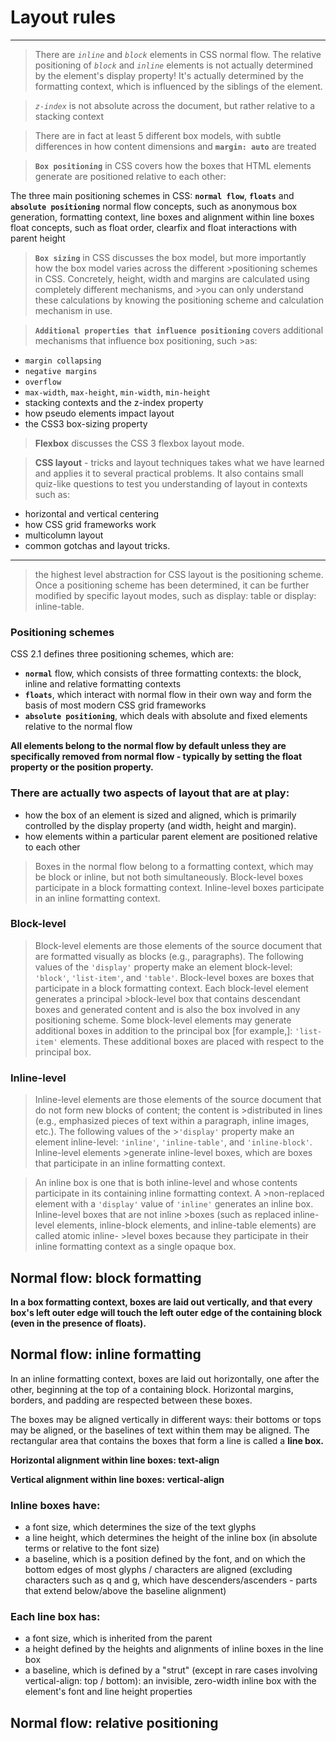 
# Layout rules

-----

>There are *`inline`* and *`block`* elements in CSS normal flow.
>The relative positioning of *`block`* and *`inline`* elements is not actually determined by the element's display property! It's actually determined by the formatting context, which is influenced by the siblings of the element.

>*`z-index`* is not absolute across the document, but rather relative to a stacking context

>There are in fact at least 5 different box models, with subtle differences in how content dimensions and **`margin: auto`** are treated

>**`Box positioning`** in CSS covers how the boxes that HTML elements generate are positioned relative to each other:

The three main positioning schemes in CSS: **`normal flow`**, **`floats`** and **`absolute positioning`**
normal flow concepts, such as anonymous box generation, formatting context, line boxes and alignment within line boxes
float concepts, such as float order, clearfix and float interactions with parent height

>**`Box sizing`** in CSS discusses the box model, but more importantly how the box model varies across the different >positioning schemes in CSS. Concretely, height, width and margins are calculated using completely different mechanisms, and >you can only understand these calculations by knowing the positioning scheme and calculation mechanism in use.

>**`Additional properties that influence positioning`** covers additional mechanisms that influence box positioning, such >as:

 + `margin collapsing`
 + `negative margins`
 + `overflow`
 + `max-width`, `max-height`, `min-width`, `min-height`
 + stacking contexts and the z-index property
 + how pseudo elements impact layout
 + the CSS3 box-sizing property

>**Flexbox** discusses the CSS 3 flexbox layout mode.

>**CSS layout** - tricks and layout techniques takes what we have learned and applies it to several practical problems. 
>It also contains small quiz-like questions to test you understanding of layout in contexts such as:

 + horizontal and vertical centering
 + how CSS grid frameworks work
 + multicolumn layout
 + common gotchas and layout tricks.
 
 
 ----
 
 >the highest level abstraction for CSS layout is the positioning scheme. Once a positioning scheme has been determined, 
 >it can be further modified by specific layout modes, such as display: table or display: inline-table.
 
 ### Positioning schemes
 
 CSS 2.1 defines three positioning schemes, which are:

* **`normal`** flow, which consists of three formatting contexts: the block, inline and relative formatting contexts
* **`floats`**, which interact with normal flow in their own way and form the basis of most modern CSS grid frameworks
* **`absolute positioning`**, which deals with absolute and fixed elements relative to the normal flow

**All elements belong to the normal flow by default unless they are specifically removed from normal flow - typically by setting the float property or the position property.**

### There are actually two aspects of layout that are at play:

 * how the box of an element is sized and aligned, which is primarily controlled by the display property (and width, height and margin).
 * how elements within a particular parent element are positioned relative to each other
 
 > Boxes in the normal flow belong to a formatting context, which may be block or inline, but not both simultaneously. 
 > Block-level boxes participate in a block formatting context. Inline-level boxes participate in an inline formatting context. 

### Block-level
> Block-level elements are those elements of the source document that are formatted visually as blocks (e.g., paragraphs). 
> The following values of the `'display'` property make an element block-level: `'block'`, `'list-item'`, and `'table'`.
> Block-level boxes are boxes that participate in a block formatting context. Each block-level element generates a principal >block-level box that contains descendant boxes and generated content and is also the box involved in any positioning scheme. 
> Some block-level elements may generate additional boxes in addition to the principal box [for example,]: `'list-item'` elements. These additional boxes are placed with respect to the principal box.

### Inline-level
>Inline-level elements are those elements of the source document that do not form new blocks of content; the content is >distributed in lines (e.g., emphasized pieces of text within a paragraph, inline images, etc.). The following values of the >`'display'` property make an element inline-level: `'inline'`, `'inline-table'`, and `'inline-block'`. Inline-level elements >generate inline-level boxes, which are boxes that participate in an inline formatting context.

>An inline box is one that is both inline-level and whose contents participate in its containing inline formatting context. A >non-replaced element with a `'display'` value of `'inline'` generates an inline box. Inline-level boxes that are not inline >boxes (such as replaced inline-level elements, inline-block elements, and inline-table elements) are called atomic inline- >level boxes because they participate in their inline formatting context as a single opaque box.

## Normal flow: block formatting

**In a box formatting context, boxes are laid out vertically, and that every box's left outer edge will touch the left outer edge of the containing block (even in the presence of floats).**

## Normal flow: inline formatting

In an inline formatting context, boxes are laid out horizontally, one after the other, beginning at the top of a containing block. Horizontal margins, borders, and padding are respected between these boxes.

The boxes may be aligned vertically in different ways: their bottoms or tops may be aligned, or the baselines of text within them may be aligned. The rectangular area that contains the boxes that form a line is called a **line box.**

**Horizontal alignment within line boxes: text-align**

**Vertical alignment within line boxes: vertical-align**

### Inline boxes have:

+ a font size, which determines the size of the text glyphs
+ a line height, which determines the height of the inline box (in absolute terms or relative to the font size)
+ a baseline, which is a position defined by the font, and on which the bottom edges of most glyphs / characters are aligned (excluding characters such as q and g, which have descenders/ascenders - parts that extend below/above the baseline alignment)

### Each line box has:

+ a font size, which is inherited from the parent
+ a height defined by the heights and alignments of inline boxes in the line box
+ a baseline, which is defined by a "strut" (except in rare cases involving vertical-align: top / bottom): an invisible, zero-width inline box with the element's font and line height properties

## Normal flow: relative positioning

